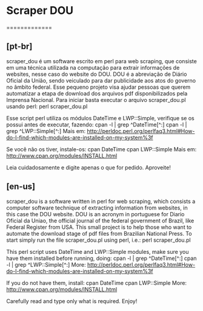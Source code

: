 # Scraper DOU
=============

[pt-br]
-------

scraper_dou é um software escrito em perl para web scraping, que consiste em uma técnica utilizada na computação para extrair informações de websites, nesse caso do website do DOU.
DOU é a abreviação de Diário Oficial da União, sendo veiculado para dar publicidade aos atos do governo no âmbito federal.
Esse pequeno projeto visa ajudar pessoas que querem automatizar a etapa de download dos arquivos pdf disponibilizados pela Imprensa Nacional.
Para iniciar basta executar o arquivo scraper_dou.pl usando perl:
	perl scraper_dou.pl

Esse script perl utiliza os módulos DateTime e LWP::Simple, verifique se os possui antes de executar, fazendo:
	cpan -l | grep ^DateTime[^:]
	cpan -l | grep ^LWP::Simple[^:]
Mais em: http://perldoc.perl.org/perlfaq3.html#How-do-I-find-which-modules-are-installed-on-my-system%3f

Se você não os tiver, instale-os:
	cpan DateTime
	cpan LWP::Simple
Mais em: http://www.cpan.org/modules/INSTALL.html

Leia cuidadosamente e digite apenas o que for pedido. Aproveite!


[en-us]
-------

scraper_dou is a software written in perl for web scraping, which consists a computer software technique of extracting information from websites, in this case the DOU website.
DOU is an acronym in portuguese for Diario Oficial da Uniao, the official journal of the federal government of Brazil, like Federal Register from USA.
This small project is to help those who want to automate the download stage of pdf files from Brazilian National Press.
To start simply run the file scraper_dou.pl using perl, i.e.:
	perl scraper_dou.pl

This perl script uses DateTime and LWP::Simple modules, make sure you have them installed before running, doing:
	cpan -l | grep ^DateTime[^:]
	cpan -l | grep ^LWP::Simple[^:]
More: http://perldoc.perl.org/perlfaq3.html#How-do-I-find-which-modules-are-installed-on-my-system%3f

If you do not have them, install:
	cpan DateTime
	cpan LWP::Simple
More: http://www.cpan.org/modules/INSTALL.html

Carefully read and type only what is required. Enjoy!
